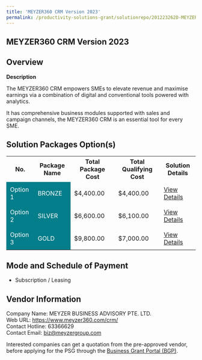 ```yaml
---
title: 'MEYZER360 CRM Version 2023'
permalink: /productivity-solutions-grant/solutionrepo/201223262D-MEYZER360-CRM-v-2023-G
---
```


## MEYZER360 CRM Version 2023

## Overview

**Description**

The MEYZER360 CRM empowers SMEs to elevate revenue and maximise earnings via a combination of digital and conventional tools powered with analytics.

It has comprehensive business modules supported with sales and campaign channels, the MEYZER360 CRM is an essential tool for every SME.

## Solution Packages Option(s)

<table>
<tr>
<th><b>No.</b></th>
<th><b>Package Name</b></th>
<th><b>Total Package Cost</b></th>
<th><b>Total Qualifying Cost</b></th>
<th><b>Solution Details</b></th>
</tr>
<tr>
<td style='padding: 10px; background-color: #037E8A; color: #FFFFFF;'>Option 1</td>
<td style='padding: 10px; background-color: #037E8A; color: #FFFFFF;'>BRONZE</td>
<td style='padding: 10px;'>$4,400.00</td>
<td style='padding: 10px;'>$4,400.00</td>
<td style='padding: 10px;'><a href='/images/psg/MEYZER_BUSINESS_ADVISORY_MEYZER360_23052024_Desensitised_Annex3_Part1.pdf' target='_blank'>View Details</a></td>
</tr>
<tr>
<td style='padding: 10px; background-color: #037E8A; color: #FFFFFF;'>Option 2</td>
<td style='padding: 10px; background-color: #037E8A; color: #FFFFFF;'>SILVER</td>
<td style='padding: 10px;'>$6,600.00</td>
<td style='padding: 10px;'>$6,100.00</td>
<td style='padding: 10px;'><a href='/images/psg/MEYZER_BUSINESS_ADVISORY_MEYZER360_23052024_Desensitised_Annex3_Part2.pdf' target='_blank'>View Details</a></td>
</tr>
<tr>
<td style='padding: 10px; background-color: #037E8A; color: #FFFFFF;'>Option 3</td>
<td style='padding: 10px; background-color: #037E8A; color: #FFFFFF;'>GOLD</td>
<td style='padding: 10px;'>$9,800.00</td>
<td style='padding: 10px;'>$7,000.00</td>
<td style='padding: 10px;'><a href='/images/psg/MEYZER_BUSINESS_ADVISORY_MEYZER360_23052024_Desensitised_Annex3_Part3.pdf' target='_blank'>View Details</a></td>
</tr>
</table>

## Mode and Schedule of Payment

 - Subscription / Leasing

## Vendor Information

 Company Name: MEYZER BUSINESS ADVISORY PTE. LTD.<br>Web URL: https://www.meyzer360.com/crm/ <br>Contact Hotline: 63366629 <br>Contact Email: biz@meyzergroup.com <br>

Interested companies can get a quotation from the pre-approved vendor, before applying for the PSG through the <a href='https://www.businessgrants.gov.sg/' target='_blank' rel='noopener'>Business Grant Portal (BGP)</a>.

<script src="/jquery/resize-tables.js"></script>
